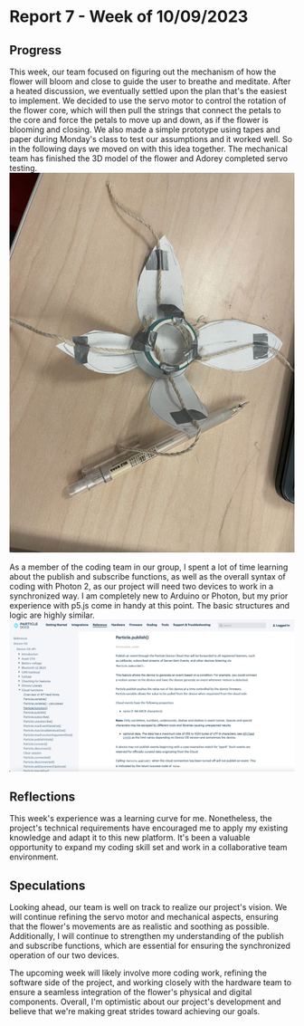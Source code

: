 # Report 7 - Week of 10/09/2023

## Progress
This week, our team focused on figuring out the mechanism of how the flower will bloom and close to guide the user to breathe and meditate. After a heated discussion, we eventually settled upon the plan that's the easiest to implement. We decided to use the servo motor to control the rotation of the flower core, which will then pull the strings that connect the petals to the core and force the petals to move up and down, as if the flower is blooming and closing. We also made a simple prototype using tapes and paper during Monday's class to test our assumptions and it worked well. So in the following days we moved on with this idea together. The mechanical team has finished the 3D model of the flower and Adorey completed servo testing.
![](w71.jpeg)

As a member of the coding team in our group, I spent a lot of time learning about the publish and subscribe functions, as well as the overall syntax of coding with Photon 2, as our project will need two devices to work in a synchronized way. I am completely new to Arduino or Photon, but my prior experience with p5.js come in handy at this point. The basic structures and logic are highly similar.
![](w72.jpg)

## Reflections
This week's experience was a learning curve for me. Nonetheless, the project's technical requirements have encouraged me to apply my existing knowledge and adapt it to this new platform. It's been a valuable opportunity to expand my coding skill set and work in a collaborative team environment.

## Speculations
Looking ahead, our team is well on track to realize our project's vision. We will continue refining the servo motor and mechanical aspects, ensuring that the flower's movements are as realistic and soothing as possible. Additionally, I will continue to strengthen my understanding of the publish and subscribe functions, which are essential for ensuring the synchronized operation of our two devices.

The upcoming week will likely involve more coding work, refining the software side of the project, and working closely with the hardware team to ensure a seamless integration of the flower's physical and digital components. Overall, I'm optimistic about our project's development and believe that we're making great strides toward achieving our goals.
